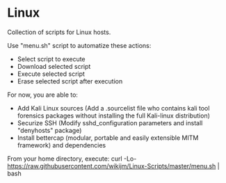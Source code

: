 # Linux

Collection of scripts for Linux hosts.

Use "menu.sh" script to automatize these actions:
  * Select script to execute
  * Download selected script
  * Execute selected script
  * Erase selected script after execution


For now, you are able to:
  * Add Kali Linux sources (Add a .sourcelist file who contains kali tool forensics packages without installing the full Kali-linux distribution)
  * Securize SSH (Modify sshd_configuration parameters and install "denyhosts" package)
  * Install bettercap (modular, portable and easily extensible MITM framework) and dependencies


From your home directory, execute:
curl -Lo- https://raw.githubusercontent.com/wikijm/Linux-Scripts/master/menu.sh | bash
